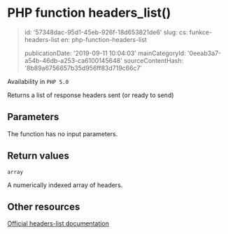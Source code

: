 PHP function headers_list()
===========================

> id: '57348dac-95d1-45eb-926f-18d653821de6'
> slug:
> 	cs: funkce-headers-list
> 	en: php-function-headers-list
> 
> publicationDate: '2019-09-11 10:04:03'
> mainCategoryId: '0eeab3a7-a54b-46db-a253-ca6100145648'
> sourceContentHash: '8b89a6756657b35d956ff83d719c66c7'

Availability in `PHP 5.0`

Returns a list of response headers sent (or ready to send)


Parameters
--------------

The function has no input parameters.

Return values
----------------

`array`

A numerically indexed array of headers.

Other resources
------------

[Official headers-list documentation](https://www.php.net/manual/en/function.headers-list.php)
